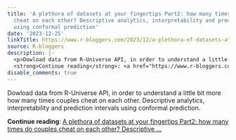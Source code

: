 ```yaml
---
title: 'A plethora of datasets at your fingertips Part2: how many times do couples
  cheat on each other? Descriptive analytics, interpretability and prediction intervals
  using conformal prediction'
date: '2023-12-25'
linkTitle: https://www.r-bloggers.com/2023/12/a-plethora-of-datasets-at-your-fingertips-part2-how-many-times-do-couples-cheat-on-each-other-descriptive-analytics-interpretability-and-prediction-intervals-using-conformal-prediction/
source: R-bloggers
description: |-
  <p>Dowload data from R-Universe API, in order to understand a little bit more how many times couples cheat on each other. Descriptive analytics, interpretability and prediction intervals using conformal prediction.</p>
  <strong>Continue reading</strong>: <a href="https://www.r-bloggers.com/2023/12/a-plethora-of-datasets-at-your-fingertips-part2-how-many-times-do-couples-cheat-on-each-other-descriptive-analytics-interpretability-and-prediction-intervals-using-conformal-prediction/">A plethora of datasets at your fingertips Part2: how many times do couples cheat on each other? Descriptive ...
disable_comments: true
---
```

<p>Dowload data from R-Universe API, in order to understand a little bit more how many times couples cheat on each other. Descriptive analytics, interpretability and prediction intervals using conformal prediction.</p>
<strong>Continue reading</strong>: <a href="https://www.r-bloggers.com/2023/12/a-plethora-of-datasets-at-your-fingertips-part2-how-many-times-do-couples-cheat-on-each-other-descriptive-analytics-interpretability-and-prediction-intervals-using-conformal-prediction/">A plethora of datasets at your fingertips Part2: how many times do couples cheat on each other? Descriptive ...